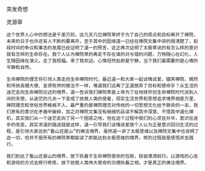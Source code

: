 突发奇想

灵源草


    这个世界人心中的想法是千差万别，这几天几位禅院草终于为了自己的观点和目标离开了禅院，未来的日子也许还有人不断的要离开，至于其中的因缘道一已经在禅院文集中讲的很清楚了，前段时间的争议和事态的发展已经证明了道一的预言，这正再次证明了太极草说的有怎么样的意识就有怎样的生命存在。我个人认为禅院草的离走不存在谁的对与错的问题，万物随心在幻化，人生随因缘在演义。走了我祝福。来了我欢迎。心情坦然处即是宁静，当下我们最需要的是心情的平静和自然。

    生命禅院的理念将引领人类走向生命禅院时代，最近道一和大家一起谈情说爱，嬉笑禅院，嫣然和传统高僧大德、圣贤牧师的做法不一样，难道我们远离了正道放弃了目标和使命乎？从生活的迷茫走向生命禅院论述的境界，道一告诉我们禅院草是上帝为了在地球开创生命禅院时代派到人间的天使，从迷茫的凡夫一下变成了拯救人类的使者，现实生活世界和思想追求境界相差万里，禅院理念和世俗世界格格不入，最严重的是禅院理念对传统的一切思想文化给予致命的一击，我们原有的意识在矛盾中破碎，加之对禅院文集没有细细的品读不解其中深意、不悟其中道化禅机，其实我们从一个迷茫走向了另一个困惑之地，但在这个过程中我们的心灵在升华，意识在逐步的改变。其实求道的路途就是这样，道一引导我们谈情说爱我个人认为正是意识回归生活的过程，是引领大家达到“看山还是山”的佛法境界，虽然道一讲了太极思维以及禅院文集中也说明了这一切，但并不是所有的禅院草都能读了即能达到太极思维的境界，修的过程就是感悟并去践行。

    我们到达了看山还是山的境界，放下执着于生命禅院使命的包袱，轻装潇洒前行。以游戏的心态和游戏的方式去修行修炼，放下拯救人类伟大使命的功德执着之相，才是真正的佛法境界。



